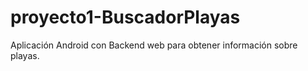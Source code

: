 # proyecto1-BuscadorPlayas
Aplicación Android con Backend web para obtener información sobre playas.
